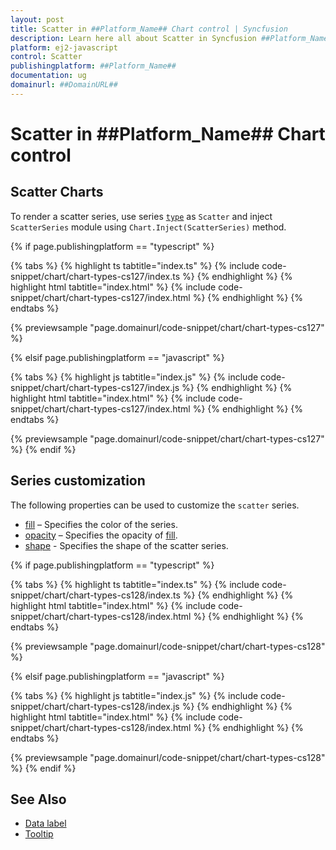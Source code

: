 ```yaml
---
layout: post
title: Scatter in ##Platform_Name## Chart control | Syncfusion
description: Learn here all about Scatter in Syncfusion ##Platform_Name## Chart control of Syncfusion Essential JS 2 and more.
platform: ej2-javascript
control: Scatter 
publishingplatform: ##Platform_Name##
documentation: ug
domainurl: ##DomainURL##
---
```

# Scatter in ##Platform_Name## Chart control

## Scatter Charts

To render a scatter series, use series [`type`](../api/chart/seriesModel/#type-string) as `Scatter` and inject `ScatterSeries` module using `Chart.Inject(ScatterSeries)` method.

{% if page.publishingplatform == "typescript" %}

 {% tabs %}
{% highlight ts tabtitle="index.ts" %}
{% include code-snippet/chart/chart-types-cs127/index.ts %}
{% endhighlight %}
{% highlight html tabtitle="index.html" %}
{% include code-snippet/chart/chart-types-cs127/index.html %}
{% endhighlight %}
{% endtabs %}
        
{% previewsample "page.domainurl/code-snippet/chart/chart-types-cs127" %}

{% elsif page.publishingplatform == "javascript" %}

{% tabs %}
{% highlight js tabtitle="index.js" %}
{% include code-snippet/chart/chart-types-cs127/index.js %}
{% endhighlight %}
{% highlight html tabtitle="index.html" %}
{% include code-snippet/chart/chart-types-cs127/index.html %}
{% endhighlight %}
{% endtabs %}

{% previewsample "page.domainurl/code-snippet/chart/chart-types-cs127" %}
{% endif %}

## Series customization

The following properties can be used to customize the `scatter` series.

* [fill](../api/chart/seriesModel/#fill) – Specifies the color of the series.
* [opacity](../api/chart/seriesModel/#opacity) – Specifies the opacity of [fill](../api/chart/seriesModel/#fill).
* [shape](../api/chart/chartShape/) - Specifies the shape of the scatter series.

{% if page.publishingplatform == "typescript" %}

 {% tabs %}
{% highlight ts tabtitle="index.ts" %}
{% include code-snippet/chart/chart-types-cs128/index.ts %}
{% endhighlight %}
{% highlight html tabtitle="index.html" %}
{% include code-snippet/chart/chart-types-cs128/index.html %}
{% endhighlight %}
{% endtabs %}
        
{% previewsample "page.domainurl/code-snippet/chart/chart-types-cs128" %}

{% elsif page.publishingplatform == "javascript" %}

{% tabs %}
{% highlight js tabtitle="index.js" %}
{% include code-snippet/chart/chart-types-cs128/index.js %}
{% endhighlight %}
{% highlight html tabtitle="index.html" %}
{% include code-snippet/chart/chart-types-cs128/index.html %}
{% endhighlight %}
{% endtabs %}

{% previewsample "page.domainurl/code-snippet/chart/chart-types-cs128" %}
{% endif %}

## See Also

* [Data label](../data-labels/)
* [Tooltip](../tool-tip/)
